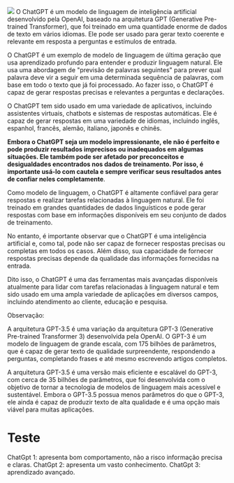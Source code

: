 ![](https://upload.wikimedia.org/wikipedia/commons/0/04/ChatGPT_logo.svg)
O ChatGPT é um modelo de linguagem de inteligência artificial desenvolvido pela OpenAI, baseado na arquitetura GPT (Generative Pre-trained Transformer), que foi treinado em uma quantidade enorme de dados de texto em vários idiomas. Ele pode ser usado para gerar texto coerente e relevante em resposta a perguntas e estímulos de entrada.

O ChatGPT é um exemplo de modelo de linguagem de última geração que usa aprendizado profundo para entender e produzir linguagem natural. Ele usa uma abordagem de "previsão de palavras seguintes" para prever qual palavra deve vir a seguir em uma determinada sequência de palavras, com base em todo o texto que já foi processado. Ao fazer isso, o ChatGPT é capaz de gerar respostas precisas e relevantes a perguntas e declarações.

O ChatGPT tem sido usado em uma variedade de aplicativos, incluindo assistentes virtuais, chatbots e sistemas de respostas automáticas. Ele é capaz de gerar respostas em uma variedade de idiomas, incluindo inglês, espanhol, francês, alemão, italiano, japonês e chinês.

**Embora o ChatGPT seja um modelo impressionante, ele não é perfeito e pode produzir resultados imprecisos ou inadequados em algumas situações. Ele também pode ser afetado por preconceitos e desigualdades encontrados nos dados de treinamento. Por isso, é importante usá-lo com cautela e sempre verificar seus resultados antes de confiar neles completamente**.




Como modelo de linguagem, o ChatGPT é altamente confiável para gerar respostas e realizar tarefas relacionadas à linguagem natural. Ele foi treinado em grandes quantidades de dados linguísticos e pode gerar respostas com base em informações disponíveis em seu conjunto de dados de treinamento.

No entanto, é importante observar que o ChatGPT é uma inteligência artificial e, como tal, pode não ser capaz de fornecer respostas precisas ou completas em todos os casos. Além disso, sua capacidade de fornecer respostas precisas depende da qualidade das informações fornecidas na entrada.

Dito isso, o ChatGPT é uma das ferramentas mais avançadas disponíveis atualmente para lidar com tarefas relacionadas à linguagem natural e tem sido usado em uma ampla variedade de aplicações em diversos campos, incluindo atendimento ao cliente, educação e pesquisa.

Observação:

A arquitetura GPT-3.5 é uma variação da arquitetura GPT-3 (Generative Pre-trained Transformer 3) desenvolvida pela OpenAI. O GPT-3 é um modelo de linguagem de grande escala, com 175 bilhões de parâmetros, que é capaz de gerar texto de qualidade surpreendente, respondendo a perguntas, completando frases e até mesmo escrevendo artigos completos.

A arquitetura GPT-3.5 é uma versão mais eficiente e escalável do GPT-3, com cerca de 35 bilhões de parâmetros, que foi desenvolvida com o objetivo de tornar a tecnologia de modelos de linguagem mais acessível e sustentável. Embora o GPT-3.5 possua menos parâmetros do que o GPT-3, ele ainda é capaz de produzir texto de alta qualidade e é uma opção mais viável para muitas aplicações.


# **Teste**

ChatGpt 1: apresenta bom comportamento, não a risco informação precisa e claras.
ChatGpt 2: apresenta um vasto conhecimento.
ChatGpt 3: aprendizado avançado.
